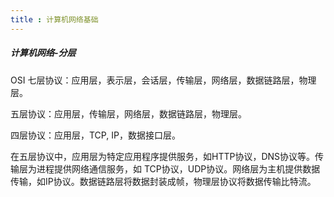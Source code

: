 ```yaml
---
title : 计算机网络基础 
---
```




##### 计算机网络-分层

OSI 七层协议：应用层，表示层，会话层，传输层，网络层，数据链路层，物理层。

五层协议：应用层，传输层，网络层，数据链路层，物理层。

四层协议：应用层，TCP, IP，数据接口层。

在五层协议中，应用层为特定应用程序提供服务，如HTTP协议，DNS协议等。传输层为进程提供网络通信服务，如 TCP协议，UDP协议。网络层为主机提供数据传输，如IP协议。数据链路层将数据封装成帧，物理层协议将数据传输比特流。

